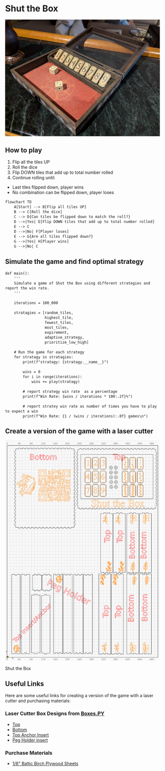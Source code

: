 # Shut the Box

<img src="images/original.jpg" width="830">

## How to play
1. Flip all the tiles UP
1. Roll the dice
1. Flip DOWN tiles that add up to total number rolled
1. Continue rolling until:
  * Last tiles flipped down, player wins
  * No combination can be flipped down, player loses

```mermaid
flowchart TD
    A[Start] --> B[Flip all tiles UP]
    B --> C[Roll the dice]
    C --> D{Can tiles be flipped down to match the roll?}
    D -->|Yes| E[Flip DOWN tiles that add up to total number rolled]
    E --> C
    D -->|No| F[Player loses]
    E --> G{Are all tiles flipped down?}
    G -->|Yes| H[Player wins]
    G -->|No| C
```


## Simulate the game and find optimal strategy
```
def main():
    '''
    Simulate a game of Shut the Box using different strategies and report the win rate.
    '''
    
    iterations = 100_000

    stratagies = [random_tiles, 
                  highest_tile, 
                  fewest_tiles, 
                  most_tiles, 
                  expirement, 
                  adaptive_strategy, 
                  prioritize_low_high]

    # Run the game for each strategy
    for stratagy in stratagies:
        print(f"stratagy: {stratagy.__name__}")

        wins = 0
        for i in range(iterations):
            wins += play(stratagy)

        # report strategy win rate  as a percentage
        print(f"Win Rate: {wins / iterations * 100:.2f}%")      

        # report stratey win rate as number of times you have to play to expect a win
        print(f"Win Rate: {1 / (wins / iterations):.0f} games\n")  
```

## Create a version of the game with a laser cutter
<img src="images/laser_print.png"/>

Shut the Box
## Useful Links

Here are some useful links for creating a version of the game with a laser cutter and purchasing materials:

### Laser Cutter Box Designs from [Boxes.PY](https://boxes.hackerspace-bamberg.de/?language=en)
- [Top](https://boxes.hackerspace-bamberg.de/ABox?FingerJoint_style=rectangular&FingerJoint_surroundingspaces=2.0&FingerJoint_bottom_lip=0.0&FingerJoint_edge_width=1.0&FingerJoint_extra_length=0.0&FingerJoint_finger=2.0&FingerJoint_play=0.0&FingerJoint_space=2.0&FingerJoint_width=1.0&Lid_handle=none&Lid_style=none&Lid_handle_height=8.0&Lid_height=4.0&Lid_play=0.1&x=265&y=200&h=30&outside=0&outside=1&bottom_edge=h&thickness=3.0&format=svg&tabs=0.0&qr_code=0&debug=0&labels=0&labels=1&reference=100.0&inner_corners=loop&burn=0.1&language=en&render=0)
- [Bottom](https://boxes.hackerspace-bamberg.de/ABox?FingerJoint_style=rectangular&FingerJoint_surroundingspaces=2.0&FingerJoint_bottom_lip=0.0&FingerJoint_edge_width=1.0&FingerJoint_extra_length=0.0&FingerJoint_finger=2.0&FingerJoint_play=0.0&FingerJoint_space=2.0&FingerJoint_width=1.0&Lid_handle=none&Lid_style=none&Lid_handle_height=8.0&Lid_height=4.0&Lid_play=0.1&x=265&y=200&h=40&outside=0&outside=1&bottom_edge=h&thickness=3.0&format=svg&tabs=0.0&qr_code=0&debug=0&labels=0&labels=1&reference=100.0&inner_corners=loop&burn=0.1&language=en&render=0)
- [Top Anchor Insert](https://boxes.hackerspace-bamberg.de/ABox?FingerJoint_style=rectangular&FingerJoint_surroundingspaces=2.0&FingerJoint_bottom_lip=0.0&FingerJoint_edge_width=1.0&FingerJoint_extra_length=0.0&FingerJoint_finger=2.0&FingerJoint_play=0.0&FingerJoint_space=2.0&FingerJoint_width=1.0&Lid_handle=none&Lid_style=none&Lid_handle_height=8.0&Lid_height=4.0&Lid_play=0.1&x=262&y=197&h=28&outside=0&outside=1&bottom_edge=h&thickness=3.0&format=svg&tabs=0.0&qr_code=0&debug=0&labels=0&labels=1&reference=100.0&inner_corners=loop&burn=0.1&language=en&render=0)
- [Peg Holder insert](https://boxes.hackerspace-bamberg.de/ABox?FingerJoint_style=rectangular&FingerJoint_surroundingspaces=2.0&FingerJoint_bottom_lip=0.0&FingerJoint_edge_width=1.0&FingerJoint_extra_length=0.0&FingerJoint_finger=2.0&FingerJoint_play=0.0&FingerJoint_space=2.0&FingerJoint_width=1.0&Lid_handle=none&Lid_style=none&Lid_handle_height=8.0&Lid_height=4.0&Lid_play=0.1&x=262&y=55&h=30&outside=0&outside=1&bottom_edge=h&thickness=3.0&format=svg&tabs=0.0&qr_code=0&debug=0&labels=0&labels=1&reference=100.0&inner_corners=loop&burn=0.1&language=en&render=0)

### Purchase Materials
- [1/8" Baltic Birch Plywood Sheets](https://www.amazon.com/Premium-Baltic-Plywood-Sheets-Woodpeckers/dp/B07NWYZJ3M/ref=mp_s_a_1_1_sspa?crid=3PRF5KMGAN6WL&dib=eyJ2IjoiMSJ9.dP3lAm-3PhXd7Ydx6-kmb5gkpGDtaBlGvuYW4Ta5LzP_7ZLfHRXgDKbXuKIqnLqitCLjtb-yT7-ByFSqQeClRdbf3sK5tyIeIZmT_g6hzp-mhZvHpSDf7pHOqzWqaiypANbale2Tg5JVVJBTrS6eCCVlFn2luo8gr_6fP8vOKfgHRxodXOIWpMhE0QztM04h2JgdbLLFA9uBAMrhVXHfvQ.uPxLmHTHmQmJC-pTKVnwUSlOfE3Sz7-blfA5uzxFA5w&dib_tag=se&keywords=1%2F8%2Bbaltic%2Bbirch%2Bplywood%2B12x20&qid=1730488850&sprefix=1%2F8%2Bbal%2Caps%2C109&sr=8-1-spons&sp_csd=d2lkZ2V0TmFtZT1zcF9waG9uZV9zZWFyY2hfYXRm&th=1)

